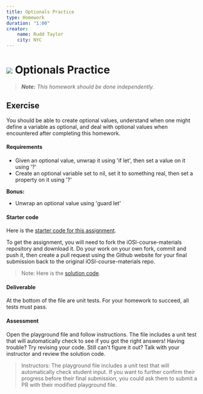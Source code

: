 ```yaml
---
title: Optionals Practice
type: Homework
duration: "1:00"
creator:
    name: Rudd Taylor
    city: NYC
---
```


# ![](https://ga-dash.s3.amazonaws.com/production/assets/logo-9f88ae6c9c3871690e33280fcf557f33.png) Optionals Practice

> ***Note:*** _This homework should be done independently._

## Exercise

You should be able to create optional values, understand when one might define a variable as optional, and deal with optional values when encountered after completing this homework.

#### Requirements

- Given an optional value, unwrap it using 'if let', then set a value on it using '?'
- Create an optional variable set to nil, set it to something real, then set a property on it using '?'

**Bonus:**
- Unwrap an optional value using 'guard let'

#### Starter code

Here is the [starter code for this assignment](https://github.com/generalassembly-studio/iOSI-course-materials/tree/master/curriculum/04-schedule-and-supplies/week-02/baseline-materials/swift-optionals-homework/starter-code).

To get the assignment, you will need to fork the iOSI-course-materials repository and download it. Do your work on your own fork, commit and push it, then create a pull request using the Github website for your final submission back to the original iOSI-course-materials repo.

> Note: Here is the [solution code](https://github.com/generalassembly-studio/iOSI-course-materials/tree/master/curriculum/04-schedule-and-supplies/week-02/baseline-materials/swift-optionals-homework/solution-code).

#### Deliverable

At the bottom of the file are unit tests. For your homework to succeed, all tests must pass.

#### Assessment

Open the playground file and follow instructions. The file includes a unit test that will automatically check to see if you got the right answers! Having trouble? Try revising your code. Still can't figure it out? Talk with your instructor and review the solution code.

> Instructors: The playground file includes a unit test that will automatically check student input. If you want to further confirm their progress before their final submission, you could ask them to submit a PR with their modified playground file.